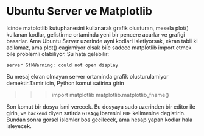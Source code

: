 # Ubuntu Server ve Matplotlib

Icinde matplotlib kutuphanesini kullanarak grafik olusturan, mesela
plot() kullanan kodlar, gelistirme ortaminda yeni bir pencere acarlar
ve grafigi basarlar. Ama Ubuntu Server uzerinde ayni kodlari
isletiyorsak, ekran tabii ki acilamaz, ama plot() cagirmiyor olsak
bile sadece matplotlib import etmek bile problemli olabiliyor. Su hata
gelebilir:

```
server GtkWarning: could not open display
```

Bu mesaj ekran olmayan server ortaminda grafik olusturulamiyor
demektir.Tamir icin, Python komut satirina girin

>>> import matplotlib
>>> matplotlib.matplotlib_fname()

Son komut bir dosya ismi verecek. Bu dosyaya sudo uzerinden bir editor
ile girin, ve `backend` diyen satirda `GTKAgg` ibaresini `PDF`
kelimesine degistirin. Bundan sonra gorsel islemler bos gecilecek, ama
hesap yapan kodlar hala isleyecek.


